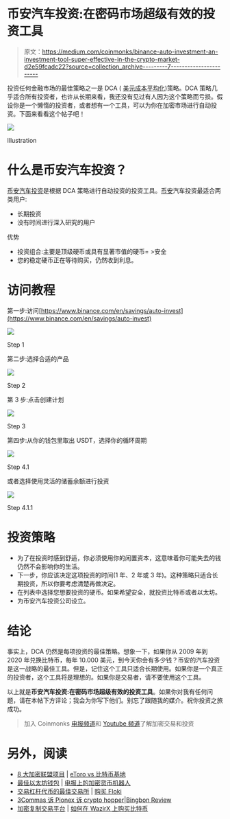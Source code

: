 # 币安汽车投资:在密码市场超级有效的投资工具

> 原文：<https://medium.com/coinmonks/binance-auto-investment-an-investment-tool-super-effective-in-the-crypto-market-d2e59fcadc22?source=collection_archive---------7----------------------->

投资任何金融市场的最佳策略之一是 DCA ( [美元成本平均化](https://en.wikipedia.org/wiki/Dollar_cost_averaging))策略。DCA 策略几乎适合所有投资者，也许从长期来看，我还没有见过有人因为这个策略而亏损。假设你是一个懒惰的投资者，或者想有一个工具，可以为你在加密市场进行自动投资。下面来看看这个帖子吧！

![](img/800db42be1250c882633ca0b5de4e7b0.png)

Illustration

# 什么是币安汽车投资？

[币安汽车投资](https://www.binance.com/en/savings/auto-invest)是根据 DCA 策略进行自动投资的投资工具。[币安](https://www.binance.com/en)汽车投资最适合两类用户:

*   长期投资
*   没有时间进行深入研究的用户

优势

*   投资组合:主要是顶级硬币或具有显著市值的硬币= >安全
*   您的稳定硬币正在等待购买，仍然收到利息。

# 访问教程

第一步:访问[https://www.binance.com/en/savings/auto-invest](https://www.binance.com/en/savings/auto-invest)

![](img/0f57f5d4f4b6698af078edd0fa00f7d2.png)

Step 1

第二步:选择合适的产品

![](img/9c4c03218b10dbc1cd1312094e58b0fd.png)

Step 2

第 3 步:点击创建计划

![](img/117436c0c4ca38d1861c77641ab3c7cd.png)

Step 3

第四步:从你的钱包里取出 USDT，选择你的循环周期

![](img/82512736f73d3e73f67ae03c2a03077f.png)

Step 4.1

或者选择使用灵活的储蓄余额进行投资

![](img/8763537a3c9444a0db91f5581960e340.png)

Step 4.1.1

# 投资策略

*   为了在投资时感到舒适，你必须使用你的闲置资本，这意味着你可能失去的钱仍然不会影响你的生活。
*   下一步，你应该决定这项投资的时间(1 年、2 年或 3 年)。这种策略只适合长期投资，所以你要考虑清楚再做决定。
*   在列表中选择您想要投资的硬币。如果希望安全，就投资比特币或者以太坊。
*   为币安汽车投资公司设立。

# 结论

事实上，DCA 仍然是每项投资的最佳策略。想象一下，如果你从 2009 年到 2020 年兑换比特币，每年 10.000 美元，到今天你会有多少钱？币安的汽车投资是这一战略的最佳工具。但是，记住这个工具只适合长期使用。如果你是一个真正的投资者，这个工具将是理想的。如果你是交易者，请不要使用这个工具。

以上就是**币安汽车投资:在密码市场超级有效的投资工具**。如果你对我有任何问题，请在本帖下方评论；我会为你写下他们。别忘了跟随我的媒介。祝你投资之旅成功。

> 加入 Coinmonks [电报频道](https://t.me/coincodecap)和 [Youtube 频道](https://www.youtube.com/c/coinmonks/videos)了解加密交易和投资

# 另外，阅读

*   [8 大加密联盟项目](https://coincodecap.com/crypto-affiliate-programs) | [eToro vs 比特币基地](https://coincodecap.com/etoro-vs-coinbase)
*   [最佳以太坊钱包](https://coincodecap.com/best-ethereum-wallets) | [电报上的加密货币机器人](https://coincodecap.com/telegram-crypto-bots)
*   [交易杠杆代币的最佳交易所](https://coincodecap.com/leveraged-token-exchanges) | [购买 Floki](https://coincodecap.com/buy-floki-inu-token)
*   [3Commas 诉 Pionex 诉 crypto hopper](https://coincodecap.com/3commas-vs-pionex-vs-cryptohopper)|[Bingbon Review](https://coincodecap.com/bingbon-review)
*   [加密复制交易平台](/coinmonks/top-10-crypto-copy-trading-platforms-for-beginners-d0c37c7d698c) | [如何在 WazirX 上购买比特币](/coinmonks/buy-bitcoin-on-wazirx-2d12b7989af1)
